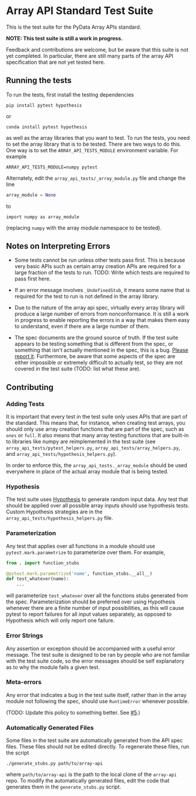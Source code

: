 # Array API Standard Test Suite

This is the test suite for the PyData Array APIs standard.

**NOTE: This test suite is still a work in progress.**

Feedback and contributions are welcome, but be aware that this suite is not
yet completed. In particular, there are still many parts of the array API
specification that are not yet tested here.

## Running the tests

To run the tests, first install the testing dependencies

    pip install pytest hypothesis

or

    conda install pytest hypothesis

as well as the array libraries that you want to test. To run the tests, you
need to set the array library that is to be tested. There are two ways to do
this. One way is to set the `ARRAY_API_TESTS_MODULE` environment variable. For
example

    ARRAY_API_TESTS_MODULE=numpy pytest

Alternately, edit the `array_api_tests/_array_module.py` file and change the
line

```py
array_module = None
```

to

```
import numpy as array_module
```

(replacing `numpy` with the array module namespace to be tested).

## Notes on Interpreting Errors

- Some tests cannot be run unless other tests pass first. This is because very
  basic APIs such as certain array creation APIs are required for a large
  fraction of the tests to run. TODO: Write which tests are required to pass
  first here.

- If an error message involves `_UndefinedStub`, it means some name that is
  required for the test to run is not defined in the array library.

- Due to the nature of the array api spec, virtually every array library will
  produce a large number of errors from nonconformance. It is still a work in
  progress to enable reporting the errors in a way that makes them easy to
  understand, even if there are a large number of them.

- The spec documents are the ground source of truth. If the test suite appears
  to be testing something that is different from the spec, or something that
  isn't actually mentioned in the spec, this is a bug. [Please report
  it](https://github.com/data-apis/array-api-tests/issues/new). Furthermore,
  be aware that some aspects of the spec are either impossible or extremely
  difficult to actually test, so they are not covered in the test suite (TODO:
  list what these are).

## Contributing

### Adding Tests

It is important that every test in the test suite only uses APIs that are part
of the standard. This means that, for instance, when creating test arrays, you
should only use array creation functions that are part of the spec, such as
`ones` or `full`. It also means that many array testing functions that are
built-in to libraries like numpy are reimplemented in the test suite (see
`array_api_tests/pytest_helpers.py`, `array_api_tests/array_helpers.py`, and
`array_api_tests/hypothesis_helpers.py`).

In order to enforce this, the `array_api_tests._array_module` should be used
everywhere in place of the actual array module that is being tested.

### Hypothesis

The test suite uses [Hypothesis](https://hypothesis.readthedocs.io/en/latest/)
to generate random input data. Any test that should be applied over all
possible array inputs should use hypothesis tests. Custom Hypothesis
strategies are in the `array_api_tests/hypothesis_helpers.py` file.

### Parameterization

Any test that applies over all functions in a module should use
`pytest.mark.parametrize` to parameterize over them. For example,

```py
from . import function_stubs

@pytest.mark.parametrize('name', function_stubs.__all__)
def test_whatever(name):
    ...
```

will parameterize `test_whatever` over all the functions stubs generated from
the spec. Parameterization should be preferred over using Hypothesis whenever
there are a finite number of input possibilities, as this will cause pytest to
report failures for all input values separately, as opposed to Hypothesis
which will only report one failure.

### Error Strings

Any assertion or exception should be accompanied with a useful error message.
The test suite is designed to be ran by people who are not familiar with the
test suite code, so the error messages should be self explanatory as to why
the module fails a given test.

### Meta-errors

Any error that indicates a bug in the test suite itself, rather than in the
array module not following the spec, should use `RuntimeError` whenever
possible.

(TODO: Update this policy to something better. See [#5](https://github.com/data-apis/array-api-tests/issues/5).)

### Automatically Generated Files

Some files in the test suite are automatically generated from the API spec
files. These files should not be edited directly. To regenerate these files,
run the script

    ./generate_stubs.py path/to/array-api

where `path/to/array-api` is the path to the local clone of the `array-api`
repo. To modify the automatically generated files, edit the code that
generates them in the `generate_stubs.py` script.
